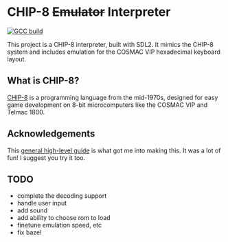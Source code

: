 # CHIP-8 <s>Emulator</s> Interpreter

[![GCC build](https://github.com/jwt2706/Chip8Interpreter/actions/workflows/gcc.yml/badge.svg?branch=main)](https://github.com/jwt2706/Chip8Interpreter/actions/workflows/gcc.yml)

This project is a CHIP-8 interpreter, built with SDL2. It mimics the CHIP-8 system and includes emulation for the COSMAC VIP hexadecimal keyboard layout.

## What is CHIP-8?

[CHIP-8](https://wikipedia.org/wiki/CHIP-8) is a programming language from the mid-1970s, designed for easy game development on 8-bit microcomputers like the COSMAC VIP and Telmac 1800.

## Acknowledgements

This [general high-level guide](https://tobiasvl.github.io/blog/write-a-chip-8-emulator) is what got me into making this. It was a lot of fun! I suggest you try it too.

## TODO

- complete the decoding support
- handle user input
- add sound
- add ability to choose rom to load
- finetune emulation speed, etc
- fix bazel
